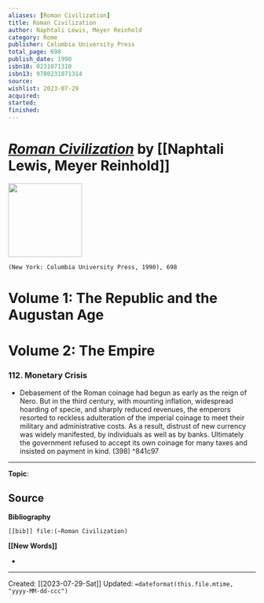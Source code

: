 ```yaml
---
aliases: [Roman Civilization]
title: Roman Civilization
author: Naphtali Lewis, Meyer Reinhold
category: Rome
publisher: Columbia University Press
total_page: 698
publish_date: 1990
isbn10: 0231071310
isbn13: 9780231071314
source: 
wishlist: 2023-07-29
acquired: 
started: 
finished: 
---
```

# *[Roman Civilization]()* by [[Naphtali Lewis, Meyer Reinhold]]

<img src="http://books.google.com/books/content?id=nd7uttiF3PUC&printsec=frontcover&img=1&zoom=1&edge=curl&source=gbs_api" width=150>

`(New York: Columbia University Press, 1990), 698`

# Volume 1: The Republic and the Augustan Age


# Volume 2: The Empire 

### 112. Monetary Crisis
- Debasement of the Roman coinage had begun as early as the reign of Nero. But in the third century, with mounting inflation, widespread hoarding of specie, and sharply reduced revenues, the emperors resorted to reckless adulteration of the imperial coinage to meet their military and administrative costs. As a result, distrust of new currency was widely manifested, by individuals as well as by banks. Ultimately the government refused to accept its own coinage for many taxes and insisted on payment in kind. (398) ^841c97

--- 
**Topic**: 

**Source**
- 

**Bibliography**

```query
[[bib]] file:(~Roman Civilization)
```
 

**[[New Words]]**

- 

---
Created: [[2023-07-29-Sat]]
Updated: `=dateformat(this.file.mtime, "yyyy-MM-dd-ccc")`